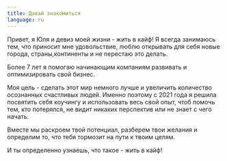 ```yaml
---
title: Давай знакомиться
language: ru
---
```


<p>Привет, я Юля и <span class='text-caveat'>девиз моей жизни - жить в кайф!</span> Я всегда занимаюсь тем, что
приносит мне удовольствие, люблю открывать для себя новые города, страны,континенты и не перестаю это делать.</p>

<p><span class='text-caveat'>Более 7 лет</span> я помогаю начинающим компаниям
развивать и оптимизировать свой бизнес.</p>

<p>Моя цель - сделать этот мир немного лучше и увеличить количество <span class='text-caveat'> осознанных
счастливых людей.</span> Именно поэтому с 2021 года я решила посвятить себя коучингу и
использовать весь свой опыт, чтоб помочь тем, кто потерялся, не видит никаких
перспектив или не знает с чего начать.</p>

<p>Вместе мы раскроем твой потенциал, разберем твои желания и определим то, что
тебя тормозит на пути к твоим целям.</p>
<p><span class='text-caveat'> И ты определенно узнаешь, что такое - жить в кайф!</span></p>
